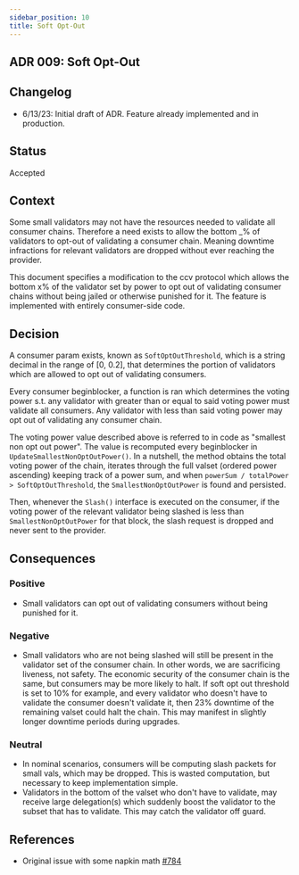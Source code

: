 ```yaml
---
sidebar_position: 10
title: Soft Opt-Out
---
```

## ADR 009: Soft Opt-Out

## Changelog

* 6/13/23: Initial draft of ADR. Feature already implemented and in production.

## Status

Accepted

## Context

Some small validators may not have the resources needed to validate all consumer chains. Therefore a need exists to allow the bottom _% of validators to opt-out of validating a consumer chain. Meaning downtime infractions for relevant validators are dropped without ever reaching the provider.

This document specifies a modification to the ccv protocol which allows the bottom x% of the validator set by power to opt out of validating consumer chains without being jailed or otherwise punished for it. The feature is implemented with entirely consumer-side code.

## Decision

A consumer param exists, known as `SoftOptOutThreshold`, which is a string decimal in the range of [0, 0.2], that determines the portion of validators which are allowed to opt out of validating consumers.

Every consumer beginblocker, a function is ran which determines the voting power s.t. any validator with greater than or equal to said voting power must validate all consumers. Any validator with less than said voting power may opt out of validating any consumer chain.

The voting power value described above is referred to in code as "smallest non opt out power". The value is recomputed every beginblocker in `UpdateSmallestNonOptOutPower()`. In a nutshell, the method obtains the total voting power of the chain, iterates through the full valset (ordered power ascending) keeping track of a power sum, and when `powerSum / totalPower > SoftOptOutThreshold`, the `SmallestNonOptOutPower` is found and persisted.

Then, whenever the `Slash()` interface is executed on the consumer, if the voting power of the relevant validator being slashed is less than `SmallestNonOptOutPower` for that block, the slash request is dropped and never sent to the provider.

## Consequences

### Positive

* Small validators can opt out of validating consumers without being punished for it.

### Negative

* Small validators who are not being slashed will still be present in the validator set of the consumer chain. In other words, we are sacrificing liveness, not safety. The economic security of the consumer chain is the same, but consumers may be more likely to halt. If soft opt out threshold is set to 10% for example, and every validator who doesn't have to validate the consumer doesn't validate it, then 23% downtime of the remaining valset could halt the chain. This may manifest in slightly longer downtime periods during upgrades.

### Neutral

* In nominal scenarios, consumers will be computing slash packets for small vals, which may be dropped. This is wasted computation, but necessary to keep implementation simple.
* Validators in the bottom of the valset who don't have to validate, may receive large delegation(s) which suddenly boost the validator to the subset that has to validate. This may catch the validator off guard.

## References

* Original issue with some napkin math [#784](https://github.com/cosmos/interchain-security/issues/784)
